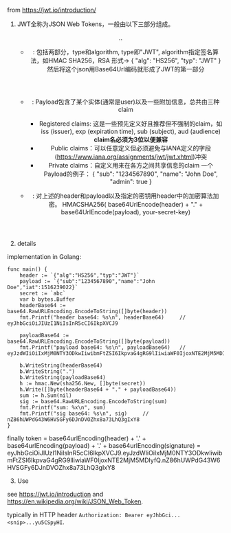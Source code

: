 from https://jwt.io/introduction/

1. JWT全称为JSON Web Tokens，一般由以下三部分组成。
    <Header>.<Payload>.<Signature>

    - <header>: 包括两部分，type和algorithm, type即"JWT", algorithm指定签名算法，如HMAC SHA256，RSA
        形式-> {
            "alg": "HS256",
            "typ": "JWT"
        }
        然后将这个json用Base64Url编码就形成了JWT的第一部分
    
    - <payload>: Payload包含了某个实体(通常是user)以及一些附加信息，总共由三种claim
        + Registered claims: 这是一些预先定义好且推荐但不强制的claim，如 iss (issuer), exp (expiration time), sub (subject), aud (audience)
            **claim名必须为3位以便兼容**
        + Public claims：可以任意定义但必须避免与IANA定义的字段(https://www.iana.org/assignments/jwt/jwt.xhtml)冲突
        + Private claims：自定义用来在各方之间共享信息的claim
        一个Payload的例子：
        {
            "sub": "1234567890",
            "name": "John Doe",
            "admin": true
        }
    - <signature>: 对上述的header和payload以及指定的密钥用header中的加密算法加密。
        HMACSHA256(
            base64UrlEncode(header) + "." +
            base64UrlEncode(payload),
            your-secret-key)

2. details

implementation in Golang:
 
```Golang
func main() {
	header := `{"alg":"HS256","typ":"JWT"}`
	payload := `{"sub":"1234567890","name":"John Doe","iat":1516239022}`
	secret := `abc`
	var b bytes.Buffer
	headerBase64 := base64.RawURLEncoding.EncodeToString([]byte(header))
	fmt.Printf("header base64: %s\n", headerBase64)     // eyJhbGciOiJIUzI1NiIsInR5cCI6IkpXVCJ9

	payloadBase64 := base64.RawURLEncoding.EncodeToString([]byte(payload))
	fmt.Printf("payload base64: %s\n", payloadBase64)   // eyJzdWIiOiIxMjM0NTY3ODkwIiwibmFtZSI6IkpvaG4gRG9lIiwiaWF0IjoxNTE2MjM5MDIyfQ

	b.WriteString(headerBase64)
	b.WriteString(".")
	b.WriteString(payloadBase64)
	h := hmac.New(sha256.New, []byte(secret))
	h.Write([]byte(headerBase64 + "." + payloadBase64))
	sum := h.Sum(nil)
	sig := base64.RawURLEncoding.EncodeToString(sum)
	fmt.Printf("sum: %x\n", sum)
	fmt.Printf("sig base64: %s\n", sig)     // nZ86hUWPdG43W6HVSGFy6DJnDVOZhx8a73LhQ3gIxY8
}
```

finally token   = base64urlEncoding(header) + '.' + base64urlEncoding(payload) + '.' + base64urlEncoding(signature)
                = eyJhbGciOiJIUzI1NiIsInR5cCI6IkpXVCJ9.eyJzdWIiOiIxMjM0NTY3ODkwIiwibmFtZSI6IkpvaG4gRG9lIiwiaWF0IjoxNTE2MjM5MDIyfQ.nZ86hUWPdG43W6HVSGFy6DJnDVOZhx8a73LhQ3gIxY8

3. Use

see https://jwt.io/introduction and https://en.wikipedia.org/wiki/JSON_Web_Token.

typically in HTTP header `Authorization: Bearer eyJhbGci...<snip>...yu5CSpyHI`.

